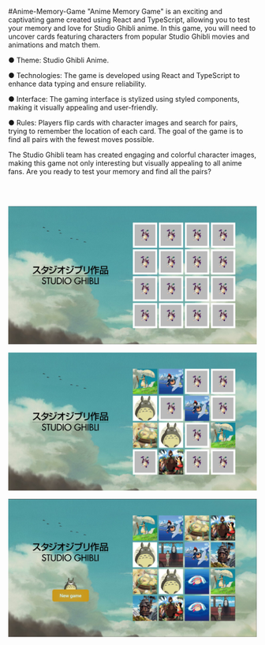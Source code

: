 #Anime-Memory-Game
"Anime Memory Game" is an exciting and captivating game created using React and TypeScript, allowing you to test your memory and love for Studio Ghibli anime. In this game, you will need to uncover cards featuring characters from popular Studio Ghibli movies and animations and match them.

● Theme: Studio Ghibli Anime.

● Technologies: The game is developed using React and TypeScript to enhance data typing and ensure reliability.

● Interface: The gaming interface is stylized using styled components, making it visually appealing and user-friendly.

● Rules: Players flip cards with character images and search for pairs, trying to remember the location of each card. The goal of the game is to find all pairs with the fewest moves possible.

The Studio Ghibli team has created engaging and colorful character images, making this game not only interesting but visually appealing to all anime fans. Are you ready to test your memory and find all the pairs?

<br><br/>

<img align="center" src="Print1.jpg"/>
<br><br/>
<img align="center" src="Print2.jpg"/>
<br><br/>
<img align="center" src="Print3.jpg"/>

